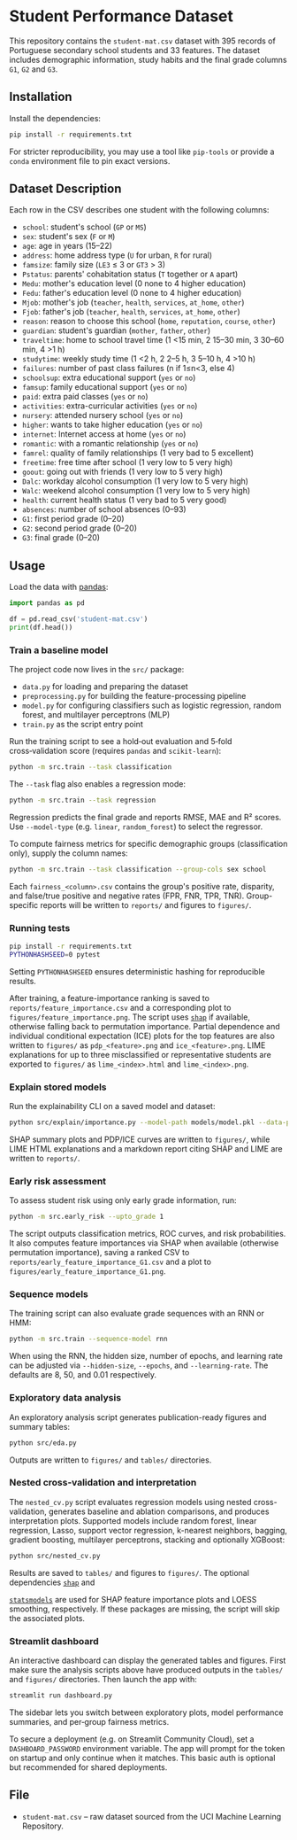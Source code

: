 # Student Performance Dataset

This repository contains the `student-mat.csv` dataset with 395 records of Portuguese secondary school students and 33 features. The dataset includes demographic information, study habits and the final grade columns `G1`, `G2` and `G3`.

## Installation

Install the dependencies:

```bash
pip install -r requirements.txt
```

For stricter reproducibility, you may use a tool like `pip-tools` or provide a `conda` environment file to pin exact versions.
## Dataset Description

Each row in the CSV describes one student with the following columns:

- `school`: student's school (`GP` or `MS`)
- `sex`: student's sex (`F` or `M`)
- `age`: age in years (15–22)
- `address`: home address type (`U` for urban, `R` for rural)
- `famsize`: family size (`LE3` ≤ 3 or `GT3` > 3)
- `Pstatus`: parents' cohabitation status (`T` together or `A` apart)
- `Medu`: mother's education level (0 none to 4 higher education)
- `Fedu`: father's education level (0 none to 4 higher education)
- `Mjob`: mother's job (`teacher`, `health`, `services`, `at_home`, `other`)
- `Fjob`: father's job (`teacher`, `health`, `services`, `at_home`, `other`)
- `reason`: reason to choose this school (`home`, `reputation`, `course`, `other`)
- `guardian`: student's guardian (`mother`, `father`, `other`)
- `traveltime`: home to school travel time (1 <15 min, 2 15–30 min, 3 30–60 min, 4 >1 h)
- `studytime`: weekly study time (1 <2 h, 2 2–5 h, 3 5–10 h, 4 >10 h)
- `failures`: number of past class failures (n if 1≤n<3, else 4)
- `schoolsup`: extra educational support (`yes` or `no`)
- `famsup`: family educational support (`yes` or `no`)
- `paid`: extra paid classes (`yes` or `no`)
- `activities`: extra-curricular activities (`yes` or `no`)
- `nursery`: attended nursery school (`yes` or `no`)
- `higher`: wants to take higher education (`yes` or `no`)
- `internet`: Internet access at home (`yes` or `no`)
- `romantic`: with a romantic relationship (`yes` or `no`)
- `famrel`: quality of family relationships (1 very bad to 5 excellent)
- `freetime`: free time after school (1 very low to 5 very high)
- `goout`: going out with friends (1 very low to 5 very high)
- `Dalc`: workday alcohol consumption (1 very low to 5 very high)
- `Walc`: weekend alcohol consumption (1 very low to 5 very high)
- `health`: current health status (1 very bad to 5 very good)
- `absences`: number of school absences (0–93)
- `G1`: first period grade (0–20)
- `G2`: second period grade (0–20)
- `G3`: final grade (0–20)

## Usage

Load the data with [pandas](https://pandas.pydata.org/):

```python
import pandas as pd

df = pd.read_csv('student-mat.csv')
print(df.head())
```

### Train a baseline model

The project code now lives in the `src/` package:

- `data.py` for loading and preparing the dataset
- `preprocessing.py` for building the feature-processing pipeline
- `model.py` for configuring classifiers such as logistic regression, random
  forest, and multilayer perceptrons (MLP)
- `train.py` as the script entry point

Run the training script to see a hold‑out evaluation and 5‑fold cross‑validation score (requires `pandas` and `scikit-learn`):

```bash
python -m src.train --task classification
```

The `--task` flag also enables a regression mode:

```bash
python -m src.train --task regression
```

Regression predicts the final grade and reports RMSE, MAE and R² scores. Use
`--model-type` (e.g. `linear`, `random_forest`) to select the regressor.

To compute fairness metrics for specific demographic groups (classification only), supply the column names:

```bash
python -m src.train --task classification --group-cols sex school
```

Each `fairness_<column>.csv` contains the group's positive rate, disparity, and
false/true positive and negative rates (FPR, FNR, TPR, TNR).
Group-specific reports will be written to `reports/` and figures to `figures/`.

### Running tests

```bash
pip install -r requirements.txt
PYTHONHASHSEED=0 pytest
```

Setting `PYTHONHASHSEED` ensures deterministic hashing for reproducible results.

After training, a feature-importance ranking is saved to `reports/feature_importance.csv`
and a corresponding plot to `figures/feature_importance.png`. The script uses
[`shap`](https://shap.readthedocs.io/) if available, otherwise falling back to
permutation importance.
Partial dependence and individual conditional expectation (ICE) plots for the top
features are also written to `figures/` as `pdp_<feature>.png` and
`ice_<feature>.png`.
LIME explanations for up to three misclassified or representative students are
exported to `figures/` as `lime_<index>.html` and `lime_<index>.png`.

### Explain stored models

Run the explainability CLI on a saved model and dataset:

```bash
python src/explain/importance.py --model-path models/model.pkl --data-path data.parquet
```

SHAP summary plots and PDP/ICE curves are written to `figures/`, while
LIME HTML explanations and a markdown report citing SHAP and LIME are
written to `reports/`.
### Early risk assessment

To assess student risk using only early grade information, run:

```bash
python -m src.early_risk --upto_grade 1
```

The script outputs classification metrics, ROC curves, and risk probabilities. It
also computes feature importances via SHAP when available (otherwise permutation
importance), saving a ranked CSV to
`reports/early_feature_importance_G1.csv` and a plot to
`figures/early_feature_importance_G1.png`.

### Sequence models

The training script can also evaluate grade sequences with an RNN or HMM:

```bash
python -m src.train --sequence-model rnn
```

When using the RNN, the hidden size, number of epochs, and learning rate can be
adjusted via ``--hidden-size``, ``--epochs``, and ``--learning-rate``. The
defaults are 8, 50, and 0.01 respectively.
### Exploratory data analysis

An exploratory analysis script generates publication-ready figures and summary tables:

```bash
python src/eda.py
```

Outputs are written to `figures/` and `tables/` directories.
### Nested cross-validation and interpretation

The `nested_cv.py` script evaluates regression models using nested cross-
validation, generates baseline and ablation comparisons, and produces
interpretation plots. Supported models include random forest, linear regression,
Lasso, support vector regression, k-nearest neighbors, bagging, gradient
boosting, multilayer perceptrons, stacking and optionally XGBoost:

```bash
python src/nested_cv.py
```

Results are saved to `tables/` and figures to `figures/`. The optional
dependencies [`shap`](https://shap.readthedocs.io/) and

[`statsmodels`](https://www.statsmodels.org/) are used for SHAP feature
importance plots and LOESS smoothing, respectively. If these packages are
missing, the script will skip the associated plots.

### Streamlit dashboard

An interactive dashboard can display the generated tables and figures.
First make sure the analysis scripts above have produced outputs in the
`tables/` and `figures/` directories. Then launch the app with:

```bash
streamlit run dashboard.py
```
The sidebar lets you switch between exploratory plots, model performance
summaries, and per‑group fairness metrics.

To secure a deployment (e.g. on Streamlit Community Cloud), set a
`DASHBOARD_PASSWORD` environment variable. The app will prompt for the token
on startup and only continue when it matches. This basic auth is optional but
recommended for shared deployments.
## File

- `student-mat.csv` – raw dataset sourced from the UCI Machine Learning Repository.
